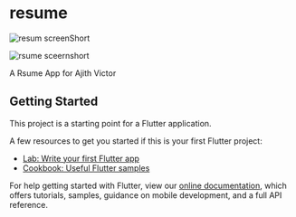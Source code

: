 # resume

![resum screenShort](https://user-images.githubusercontent.com/87418257/125802793-998c1812-7114-4557-a549-635c5bfb0348.png)

![rsume sceernshort](https://user-images.githubusercontent.com/87418257/125803527-ab065774-ee2d-4c94-a6d0-2207b01cdf07.png)


A Rsume App for Ajith Victor

## Getting Started

This project is a starting point for a Flutter application.

A few resources to get you started if this is your first Flutter project:

- [Lab: Write your first Flutter app](https://flutter.dev/docs/get-started/codelab)
- [Cookbook: Useful Flutter samples](https://flutter.dev/docs/cookbook)

For help getting started with Flutter, view our
[online documentation](https://flutter.dev/docs), which offers tutorials,
samples, guidance on mobile development, and a full API reference.
